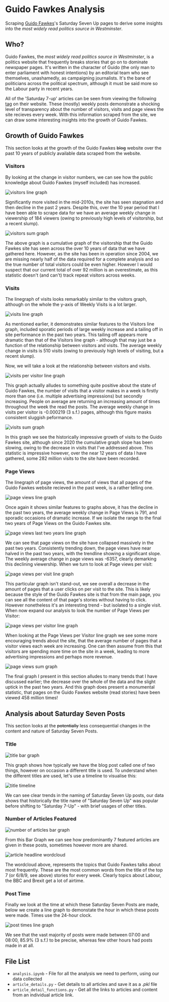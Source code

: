 # Guido Fawkes Analysis

Scraping [Guido Fawkes](https://order-order.com/about/)'s Saturday Seven Up pages to derive some insights into the _most widely read politics source in Westminster_.

## Who?

Guido Fawkes, the _most widely read politics source in Westminster_, is a politics website that frequently breaks stories that go on to dominate newspaper pages. It's written in the character of Guido (the only man to enter parliament with honest intentions) by an editorial team who see themselves, unashamedly, as campaigning journalists. It's the bane of politicians across the political spectrum, although it must be said more so the Labour party in recent years.

All of the 'Saturday 7-up' articles can be seen from viewing the following [tag](https://order-order.com/tag/saturday-seven-up/) on their website. These (mostly) weekly posts demonstrate a shocking level of transparency about the number of visitors, visits and page views the site recieves every week. With this information scraped from the site, we can draw some interesting insights into the growth of Guido Fawkes.

## Growth of Guido Fawkes

This section looks at the growth of the Guido Fawkes ~~blog~~ website over the past 10 years of publicly available data scraped from the website.

### Visitors

By looking at the change in visitor numbers, we can see how the public knowledge about Guido Fawkes (myself included) has increased.

![visitors line graph](images/visitors.png)

Significantly more visited in the mid-2010s, the site has seen stagnation and then decline in the past 2 years. Despite this, over the 10 year period that I have been able to scrape data for we have an average weekly change in viewership of 184 viewers (owing to previously high levels of visitorship, but a recent slump).

![visitors sum graph](images/cumulative_visitors.png)

The above graph is a cumulative graph of the visitorship that the Guido Fawkes site has seen across the over 10 years of data that we have gathered here. However, as the site has been in operation since 2004, we are missing nearly half of the data required for a complete analysis and so the true number of total visitors could be even higher. However I would suspect that our current total of over 92 million is an overestimate, as this statistic doesn't (and can't) track repeat visitors across weeks.

### Visits

The linegraph of visits looks remarkably similar to the visitors graph, although on the whole the y-axis of Weekly Visits is a lot larger.

![visits line graph](images/visits.png)

As mentioned earlier, it demonstrates similar features to the Visitors line graph, included sporatic periods of large weekly increase and a tailing off in site performance in the past two years. This tailing off appears more dramatic than that of the Visitors line graph - although that may just be a function of the relationship between visitors and visits. The average weekly change in visits is 510 visits (owing to previously high levels of visiting, but a recent slump).

Now, we will take a look at the relationship between visitors and visits.

![visits per visitor line graph](images/visits_per_visitor.png)

This graph actually alludes to something quite positive about the state of Guido Fawkes, the number of visits that a visitor makes in a week is firstly more than one (i.e. multiple advertising impressions) but secondly increasing. People on average are returning an increasing amount of times throughout the week the read the posts. The average weekly change in visits per visitor is -0.000219 (3 s.f.) pages, although this figure masks consistent sluggish peformance.

![visits sum graph](images/cumulative_visits.png)

In this graph we see the historically impressive growth of visits to the Guido Fawkes site, although since 2020 the cumulative graph slope has been slowing, owing to the decrease in visits that I've addressed above. This statistic is impressive however, over the near 12 years of data I have gathered, some 282 million visits to the site have been recorded.

### Page Views

The linegraph of page views, the amount of views that all pages of the Guido Fawkes website recieved in the past week, is a rather telling one.

![page views line graph](images/page_views.png)

Once again it shows similar features to graphs above, it has the decline in the past two years, the average weekly change in Page Views is 791, and sporadic occasions of dramatic increase. If we isolate the range to the final two years of Page Views on the Guido Fawkes site.

![page views last two years line graph](images/page_views_last_two_years.png)

We can see that page views on the site have collapsed massively in the past two years. Consistently trending down, the page views have near halved in the past two years, with the trendline showing a significant slope. The weekly average change in page views was -6357, clearly demarking this declining viewership. When we turn to look at Page views per visit:

![page views per visit line graph](images/page_views_per_visit.png)

This particular graph isn't stand-out, we see overall a decrease in the amount of pages that a user clicks on per visit to the site. This is likely because the style of the Guido Fawkes site is that from the main page, you can see all the content of that page's stories without having to click. However nonetheless it's an interesting trend - but isolated to a single visit. When now expand our analysis to look the number of Page Views per Visitor:

![page views per visitor line graph](images/page_views_per_visitor.png)

When looking at the Page Views per Visitor line graph we see some more encouraging trends about the site, that the average number of pages that a visitor views each week are increasing. One can then assume from this that visitors are spending more time on the site in a week, leading to more advertising impressions and perhaps more revenue.

![page views sum graph](images/cumulative_page_views.png)

The final graph I present in this section alludes to many trends that I have discussed earlier; the decrease over the whole of the data and the slight uptick in the past two years. And this graph does present a monumental statistic, that pages on the Guido Fawkes website (read stories) have been viewed 458 million times!

## Analysis about Saturday Seven Posts

This section looks at the ~~potentially~~ less consequential changes in the content and nature of Saturday Seven Posts.

### Title

![title bar graph](images/titles.png)

This graph shows how typically we have the blog post called one of two things, however on occasion a different title is used. To understand when the different titles are used, let's use a timeline to visualise this:

![title timeline](images/titles_timeline.png)

We can see clear trends in the naming of Saturday Seven Up posts, our data shows that historically the title name of "Saturday Seven Up" was popular before shifting to "Saturday 7-Up" - with brief usages of other titles.

### Number of Articles Featured

![number of articles bar graph](images/num_featured_articles.png)

From this Bar Graph we can see how predominantly 7 featured articles are given in these posts, sometimes however more are shared.

![article headline wordcloud](images/guido_wordcloud.png)

The wordcloud above, represents the topics that Guido Fawkes talks about most frequently. These are the most common words from the title of the top 7 (or 6/8/9, see above) stories for every week. Clearly topics about Labour, the BBC and Brexit get a lot of airtime.

### Post Time

Finally we look at the time at which these Saturday Seven Posts are made, below we create a line graph to demonstate the hour in which these posts were made. Times use the 24-hour clock.

![post times line graph](images/post_times.png)

We see that the vast majority of posts were made between 07:00 and 08:00, 85.9% (3 s.f.) to be precise, whereas few other hours had posts made in at all.

## File List

- `analysis.ipynb` - File for all the analysis we need to perform, using our data collected
- `article_details.py` - Get details to all articles and save it as a _.pkl_ file
- `article_detail_functions.py` - Get all the links to articles and content from an individual article link.
